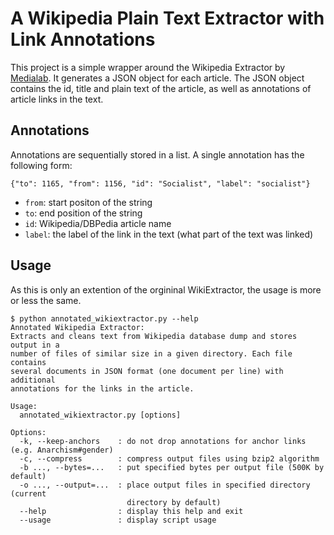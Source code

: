 # A Wikipedia Plain Text Extractor with Link Annotations

This project is a simple wrapper around the Wikipedia Extractor by [Medialab](http://medialab.di.unipi.it/wiki/Wikipedia_Extractor). It generates a JSON object for each article. The JSON object contains the id, title and plain text of the article, as well as annotations of article links in the text.

## Annotations

Annotations are sequentially stored in a list. A single annotation has the following form:

	{"to": 1165, "from": 1156, "id": "Socialist", "label": "socialist"}
	
* `from`: start positon of the string
* `to`: end position of the string
* `id`: Wikipedia/DBPedia article name
* `label`: the label of the link in the text (what part of the text was linked)

## Usage

As this is only an extention of the orgininal WikiExtractor, the usage is more or less the same.

	$ python annotated_wikiextractor.py --help
	Annotated Wikipedia Extractor:
	Extracts and cleans text from Wikipedia database dump and stores output in a
	number of files of similar size in a given directory. Each file contains
	several documents in JSON format (one document per line) with additional
	annotations for the links in the article.

	Usage:
	  annotated_wikiextractor.py [options]

	Options:
	  -k, --keep-anchors    : do not drop annotations for anchor links (e.g. Anarchism#gender)
	  -c, --compress        : compress output files using bzip2 algorithm
	  -b ..., --bytes=...   : put specified bytes per output file (500K by default)
	  -o ..., --output=...  : place output files in specified directory (current
	                          directory by default)
	  --help                : display this help and exit
	  --usage               : display script usage